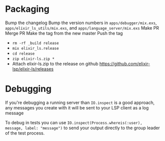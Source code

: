 # Packaging

Bump the changelog
Bump the version numbers in `apps/debugger/mix.exs`, `apps/elixir_ls_utils/mix.exs`, and `apps/language_server/mix.exs`
Make PR
Merge PR
Make the tag from the new master
Push the tag
- `rm -rf _build release`
- `mix elixir_ls.release`
- `cd release`
- `zip elixir-ls.zip *`
- Attach elixir-ls.zip to the release on github https://github.com/elixir-lsp/elixir-ls/releases

# Debugging

If you're debugging a running server than `IO.inspect` is a good approach, any messages you create with it will be sent to your LSP client as a log message

To debug in tests you can use `IO.inspect(Process.whereis(:user), message, label: "message")` to send your output directly to the group leader of the test process.
